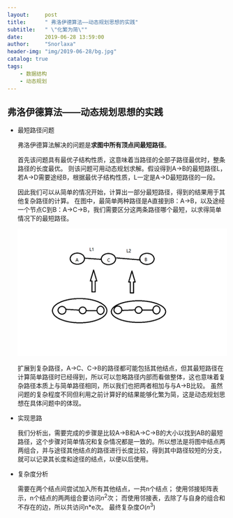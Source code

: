 ```yaml
---
layout:     post
title:      " 弗洛伊德算法——动态规划思想的实践"
subtitle:   " \"化繁为简\""
date:       2019-06-28 13:59:00
author:     "Snorlaxa"
header-img: "img/2019-06-28/bg.jpg"
catalog: true
tags:
    - 数据结构
    - 动态规划
---
```


## 弗洛伊德算法——动态规划思想的实践

+ 最短路径问题
    
    弗洛伊德算法解决的问题是**求图中所有顶点间最短路径**。
    
    首先该问题具有最优子结构性质，这意味着当路径的全部子路径最优时，整条路径的长度最优。
    则该问题可用动态规划求解。假设得到A->B的最短路径L，若A->D需要途经B，根据最优子结构性质，L一定是A->D最短路径的一段。
    
    因此我们可以从简单的情况开始，计算出一部分最短路径，得到的结果用于其他复杂路径的计算。
    在图中，最简单两种路径是A直接到B：A->B，以及途经一个节点C到B：A->C->B，我们需要区分这两条路径哪个最短，以求得简单情况下的最短路径。
    
    ![复杂情况](/img/2019-06-28/28.jpg)

    扩展到复杂路径，A->C、C->B的路径都可能包括其他结点，但其最短路径在计算简单路径时已经得到，所以可以忽略路径内部而看做整体，这也意味着复杂路径本质上与简单路径相同，所以我们也把两者相加与与A->B比较。
    虽然问题的复杂程度不同但利用之前计算好的结果能够化繁为简，这是动态规划思想在具体问题中的体现。

+ 实现思路

    我们分析出，需要完成的步骤是比较A->B和A->C->B的大小以找到AB的最短路径，这个步骤对简单情况和复杂情况都是一致的。所以想法是将图中结点两两组合，并与途径其他结点的路径进行长度比较，得到其中路径较短的分支，就可以记录其长度和途径的结点，以便以后使用。

+ 复杂度分析
    
    需要在两个结点间尝试加入所有其他结点，一共n个结点；
    使用邻接矩阵表示，n个结点的两两组合要访问$n^2$次；
    而使用邻接表，去除了与自身的组合和不存在的边，所以共访问n*e次。
    最终复杂度$O(n^3)$
    